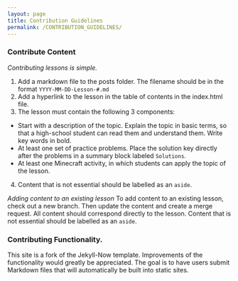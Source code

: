 ```yaml
---
layout: page
title: Contribution Guidelines
permalink: /CONTRIBUTION_GUIDELINES/
---
```

### Contribute Content

_Contributing lessons is simple._
1. Add a markdown file to the posts folder. The filename should be in the format `YYYY-MM-DD-Lesson-#.md`
2. Add a hyperlink to the lesson in the table of contents in the index.html file.
3. The lesson must contain the following 3 components:
- Start with a description of the topic. Explain the topic in basic terms, so that a high-school student can read them and understand them. Write key words in bold.
- At least one set of practice problems. Place the solution key directly after the problems in a summary block labeled `Solutions`.
- At least one Minecraft activity, in which students can apply the topic of the lesson.
4. Content that is not essential should be labelled as an `aside`.

_Adding content to an existing lesson_
To add content to an existing lesson, check out a new branch. Then update the content and create a merge request. All content should correspond directly to the lesson. Content that is not essential should be labelled as an `aside`.


### Contributing Functionality.
This site is a fork of the Jekyll-Now template. Improvements of the functionality would greatly be appreciated. The goal is to have users submit Markdown files that will automatically be built into static sites.
